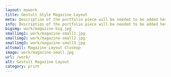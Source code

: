 ```yaml
---
layout: mywork
title: Gestult Style Magazine Layout
meta: Description of the portfolio piece will be needed to be added here to match the current page content.
info: Description of the portfolio piece will be needed to be added here to match the current page content.
bigimg: work/magazine-big.jpg
smallimg1: work/magazine-small1.jpg
smallimg2: work/magazine-small2.jpg
smallimg3: work/magazine-small3.jpg
altsmall: Magazine Layout Closeup
image: work/magazine-small.jpg
url: /work/
alt: Gestult Magazine Layout
category: print
---
```

